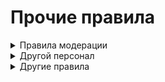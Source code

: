# Прочие правила

<details>

<summary>Правила модерации</summary>

1. Запрещено использовать предоставленные полномочия в личных целях.
2. Запрещено судить человека по личной неприязни, отношению.
3. Запрещено хамское поведение к пользователям.

</details>

<details>

<summary>Другой персонал</summary>

**Для блогеров:** запрещена публикация роликов не по теме сервера.

**Для ивент-мейкеров:** запрещено упоминание недоступных для пользователей ролей, за исключением спец. ролей, такие как @подписка на ивенты. В крайнем случае для пинга других ролей нужно спросить администрацию. Также запрещено использовать предоставленные полномочия в личных целях.

</details>

<details>

<summary>Другие правила</summary>

#### Общие

Запрещены профили с наличием NSFW 18+, свастикой, политикой, ЛГБТ, расизмом и т.п. (будет предупреждение, затем после игнорирования принятие мер, такие как кик, бан.)

#### Для игроков

1. Откат имущества производится только после того, когда нарушитель не в состоянии возместить ущерб.
2. Откат инвентаря производится только с доказательствами, что потеря произошла из за внутриигровой или нашей ошибки. Откат не производится, если ошибка на вашей стороне (лаги вашего компьютера, интернета и т.п.).

</details>

